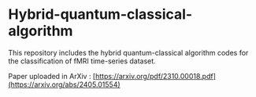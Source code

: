 # Hybrid-quantum-classical-algorithm

This repository includes the hybrid quantum-classical algorithm codes for the classification of fMRI time-series dataset.

Paper uploaded in ArXiv : [https://arxiv.org/pdf/2310.00018.pdf](https://arxiv.org/abs/2405.01554)
